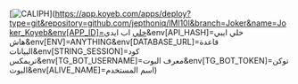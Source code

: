 [![CALIPH](https://www.koyeb.com/static/images/deploy/button.svg)](https://app.koyeb.com/apps/deploy?type=git&repository=github.com/jepthoniq/lMl10l&branch=Joker&name=Joker_Koyeb&env[APP_ID]=خلي اب ايدي&env[API_HASH]=خلي ايبي هاش&env[ENV]=ANYTHING&env[DATABASE_URL]=قاعدة البيانات&env[STRING_SESSION]=كود تريمكس&env[TG_BOT_USERNAME]=معرف البوت&env[TG_BOT_TOKEN]=توكن البوت&env[ALIVE_NAME]=اسم المستخدم)
